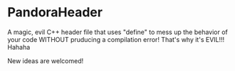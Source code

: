 # PandoraHeader
A magic, evil C++ header file that uses "define" to mess up the behavior of your code
WITHOUT pruducing a compilation error! That's why it's EVIL!!!
Hahaha

New ideas are welcomed!
